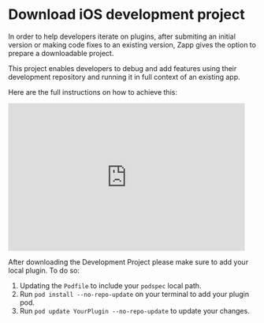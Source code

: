 # Download iOS development project

In order to help developers iterate on plugins, after submiting an initial version or making code fixes to an existing version, Zapp gives the option to prepare a downloadable project.

This project enables developers to debug and add features using their development repository and running it in full context of an existing app.

Here are the full instructions on how to achieve this:

<iframe src="https://docs.google.com/presentation/d/e/2PACX-1vRBD1LkNz5SoSH8XM1DkSrFlL5k5wyLtK2uWxoqkC4Mr7aGnL3UWx1mbVhdAXj9m64ptDiB9gp-JaBX/embed?start=false&loop=false&delayms=5000" frameborder="0" width="480" height="299" allowfullscreen="true" mozallowfullscreen="true" webkitallowfullscreen="true"></iframe>

After downloading the Development Project please make sure to add your local plugin. To do so:
1. Updating the `Podfile` to include your `podspec` local path.
2. Run `pod install --no-repo-update` on your terminal to add your plugin pod.
3. Run `pod update YourPlugin --no-repo-update` to update your changes.
